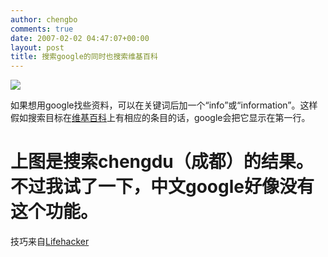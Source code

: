 ```yaml
---
author: chengbo
comments: true
date: 2007-02-02 04:47:07+00:00
layout: post
title: 搜索google的同时也搜索维基百科
---
```


![](http://blog.chengbo.net/2007/02/02/google.search.result.jpg)

如果想用google找些资料，可以在关键词后加一个“info”或“information”。这样假如搜索目标在[维基百科](http://www.wikipedia.org/)上有相应的条目的话，google会把它显示在第一行。

# 上图是搜索chengdu（成都）的结果。不过我试了一下，中文google好像没有这个功能。

技巧来自[Lifehacker](http://www.lifehacker.com/software/google/google-school--rank-wikipedia-articles-in-your-results-233381.php)
